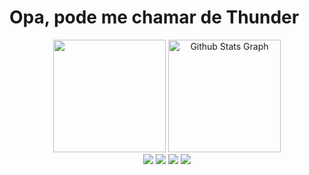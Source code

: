 # Opa, pode me chamar de Thunder
 
<p align="center">
  <!--<img src="https://profile-counter.glitch.me/{Mathiack}/count.svg" alt="Mathiack :: Visitor's Count" />-->
</p>

<div align="center">
  <!--<img height="180em" src="https://github-readme-stats.vercel.app/api?username=Mathiack&show_icons=true&theme=dark&include_all_commits=true&count_private=true" />-->
  <img height="180em" src="https://github-readme-stats.vercel.app/api/top-langs/?username=Mathiack&layout=compact&langs_count=16&theme=dark" />
  <!--<img height="180em" src="https://github-readme-streak-stats.herokuapp.com/?user=Mathiack&theme=dark&hide_border=false" alt="Github Stats"/>-->
  <img height="180em" src="https://github-profile-summary-cards.vercel.app/api/cards/profile-details?username=Mathiack&theme=dark" alt="Github Stats Graph"/>
  <!--<img src="https://img.shields.io/badge/JavaScript-ET7E6C?style=for-the-badge&logo=javascript&logoColor=white">-->
  <br>
  <img src="https://img.shields.io/badge/PHP-4F5D95?style=for-the-badge&logo=php&logoColor=white">
  <img src="https://img.shields.io/badge/HTML5-E34F26?style=for-the-badge&logo=html5&logoColor=white">
  <img src="https://img.shields.io/badge/CSS3-1572B6?style=for-the-badge&logo=css3&logoColor=white">
  <img src="https://img.shields.io/badge/Java-007396?style=for-the-badge&logo=java&logoColor=white">
</div>
<!-- hello world -->
